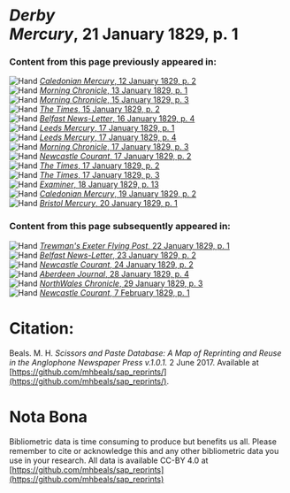 # *Derby Mercury*, 21 January 1829, p. 1  
  
### Content from this page previously appeared in:  
![Hand](http://scissorsandpaste.net/wp-content/uploads/2017/06/smallhandpointer.png) [*Caledonian Mercury*, 12 January 1829, p. 2](https://mhbeals.github.io/sap_html/Caledonian-Mercury/Caledonian-Mercury-12-January-1829-p-2)  
![Hand](http://scissorsandpaste.net/wp-content/uploads/2017/06/smallhandpointer.png) [*Morning Chronicle*, 13 January 1829, p. 1](https://mhbeals.github.io/sap_html/Morning-Chronicle/Morning-Chronicle-13-January-1829-p-1)  
![Hand](http://scissorsandpaste.net/wp-content/uploads/2017/06/smallhandpointer.png) [*Morning Chronicle*, 15 January 1829, p. 3](https://mhbeals.github.io/sap_html/Morning-Chronicle/Morning-Chronicle-15-January-1829-p-3)  
![Hand](http://scissorsandpaste.net/wp-content/uploads/2017/06/smallhandpointer.png) [*The Times*, 15 January 1829, p. 2](https://mhbeals.github.io/sap_html/The-Times/The-Times-15-January-1829-p-2)  
![Hand](http://scissorsandpaste.net/wp-content/uploads/2017/06/smallhandpointer.png) [*Belfast News-Letter*, 16 January 1829, p. 4](https://mhbeals.github.io/sap_html/Belfast-News-Letter/Belfast-News-Letter-16-January-1829-p-4)  
![Hand](http://scissorsandpaste.net/wp-content/uploads/2017/06/smallhandpointer.png) [*Leeds Mercury*, 17 January 1829, p. 1](https://mhbeals.github.io/sap_html/Leeds-Mercury/Leeds-Mercury-17-January-1829-p-1)  
![Hand](http://scissorsandpaste.net/wp-content/uploads/2017/06/smallhandpointer.png) [*Leeds Mercury*, 17 January 1829, p. 4](https://mhbeals.github.io/sap_html/Leeds-Mercury/Leeds-Mercury-17-January-1829-p-4)  
![Hand](http://scissorsandpaste.net/wp-content/uploads/2017/06/smallhandpointer.png) [*Morning Chronicle*, 17 January 1829, p. 3](https://mhbeals.github.io/sap_html/Morning-Chronicle/Morning-Chronicle-17-January-1829-p-3)  
![Hand](http://scissorsandpaste.net/wp-content/uploads/2017/06/smallhandpointer.png) [*Newcastle Courant*, 17 January 1829, p. 2](https://mhbeals.github.io/sap_html/Newcastle-Courant/Newcastle-Courant-17-January-1829-p-2)  
![Hand](http://scissorsandpaste.net/wp-content/uploads/2017/06/smallhandpointer.png) [*The Times*, 17 January 1829, p. 2](https://mhbeals.github.io/sap_html/The-Times/The-Times-17-January-1829-p-2)  
![Hand](http://scissorsandpaste.net/wp-content/uploads/2017/06/smallhandpointer.png) [*The Times*, 17 January 1829, p. 3](https://mhbeals.github.io/sap_html/The-Times/The-Times-17-January-1829-p-3)  
![Hand](http://scissorsandpaste.net/wp-content/uploads/2017/06/smallhandpointer.png) [*Examiner*, 18 January 1829, p. 13](https://mhbeals.github.io/sap_html/Examiner/Examiner-18-January-1829-p-13)  
![Hand](http://scissorsandpaste.net/wp-content/uploads/2017/06/smallhandpointer.png) [*Caledonian Mercury*, 19 January 1829, p. 2](https://mhbeals.github.io/sap_html/Caledonian-Mercury/Caledonian-Mercury-19-January-1829-p-2)  
![Hand](http://scissorsandpaste.net/wp-content/uploads/2017/06/smallhandpointer.png) [*Bristol Mercury*, 20 January 1829, p. 1](https://mhbeals.github.io/sap_html/Bristol-Mercury/Bristol-Mercury-20-January-1829-p-1)  
  
### Content from this page subsequently appeared in:  
![Hand](http://scissorsandpaste.net/wp-content/uploads/2017/06/smallhandpointer.png) [*Trewman's Exeter Flying Post*, 22 January 1829, p. 1](https://mhbeals.github.io/sap_html/Trewman's-Exeter-Flying-Post/Trewman's-Exeter-Flying-Post-22-January-1829-p-1)  
![Hand](http://scissorsandpaste.net/wp-content/uploads/2017/06/smallhandpointer.png) [*Belfast News-Letter*, 23 January 1829, p. 2](https://mhbeals.github.io/sap_html/Belfast-News-Letter/Belfast-News-Letter-23-January-1829-p-2)  
![Hand](http://scissorsandpaste.net/wp-content/uploads/2017/06/smallhandpointer.png) [*Newcastle Courant*, 24 January 1829, p. 2](https://mhbeals.github.io/sap_html/Newcastle-Courant/Newcastle-Courant-24-January-1829-p-2)  
![Hand](http://scissorsandpaste.net/wp-content/uploads/2017/06/smallhandpointer.png) [*Aberdeen Journal*, 28 January 1829, p. 4](https://mhbeals.github.io/sap_html/Aberdeen-Journal/Aberdeen-Journal-28-January-1829-p-4)  
![Hand](http://scissorsandpaste.net/wp-content/uploads/2017/06/smallhandpointer.png) [*NorthWales Chronicle*, 29 January 1829, p. 3](https://mhbeals.github.io/sap_html/NorthWales-Chronicle/NorthWales-Chronicle-29-January-1829-p-3)  
![Hand](http://scissorsandpaste.net/wp-content/uploads/2017/06/smallhandpointer.png) [*Newcastle Courant*, 7 February 1829, p. 1](https://mhbeals.github.io/sap_html/Newcastle-Courant/Newcastle-Courant-7-February-1829-p-1)  


# Citation: 

Beals. M. H. *Scissors and Paste Database: A Map of Reprinting and Reuse in the Anglophone Newspaper Press v.1.0.1.* 2 June 2017. Available at [https://github.com/mhbeals/sap_reprints/](https://github.com/mhbeals/sap_reprints/). 

# Nota Bona

Bibliometric data is time consuming to produce but benefits us all. Please remember to cite or acknowledge this and any other bibliometric data you use in your research. All data is available CC-BY 4.0 at [https://github.com/mhbeals/sap_reprints](https://github.com/mhbeals/sap_reprints)